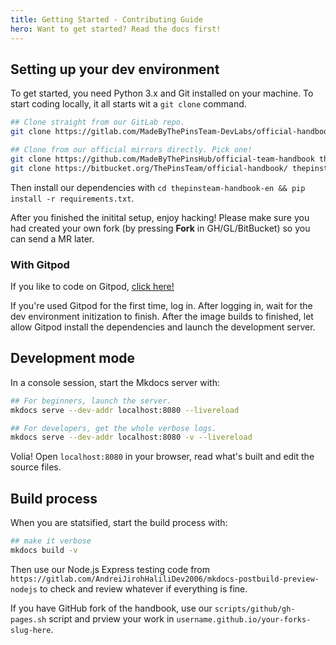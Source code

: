 ```yaml
---
title: Getting Started - Contributing Guide
hero: Want to get started? Read the docs first!
---
```


## Setting up your dev environment
To get started, you need Python 3.x and Git installed on your machine. To start coding locally, it all
starts wit a `git clone` command.

```bash
## Clone straight from our GitLab repo.
git clone https://gitlab.com/MadeByThePinsTeam-DevLabs/official-handbook thepinsteam-handbook-en

## Clone from our official mirrors directly. Pick one!
git clone https://github.com/MadeByThePinsHub/official-team-handbook thepinsteam-handbook-en
git clone https://bitbucket.org/ThePinsTeam/official-handbook/ thepinsteam-handbook-en
```

Then install our dependencies with `cd thepinsteam-handbook-en && pip install -r requirements.txt`.

After you finished the initital setup, enjoy hacking! Please make sure you had created your own fork (by pressing **Fork** in GH/GL/BitBucket) so you
can send a MR later.

### With Gitpod
If you like to code on Gitpod, [click here!](https://gitpod.io/#https://gitlab.com/MadeByThePinsTeam-DevLabs/official-handbook)

If you're used Gitpod for the first time, log in. After logging in, wait for the dev environment initization to finish.
After the image builds to finished, let allow Gitpod install the dependencies and launch the development server.

## Development mode
In a console session, start the Mkdocs server with:
```bash
## For beginners, launch the server.
mkdocs serve --dev-addr localhost:8080 --livereload

## For developers, get the whole verbose logs.
mkdocs serve --dev-addr localhost:8080 -v --livereload
```

Volia! Open `localhost:8080` in your browser, read what's built and edit the source files.

## Build process
When you are statsified, start the build process with:
```bash
## make it verbose
mkdocs build -v
```

Then use our Node.js Express testing code from `https://gitlab.com/AndreiJirohHaliliDev2006/mkdocs-postbuild-preview-nodejs` to check and review whatever if
everything is fine.

If you have GitHub fork of the handbook, use our `scripts/github/gh-pages.sh` script and prview your work in `username.github.io/your-forks-slug-here`.